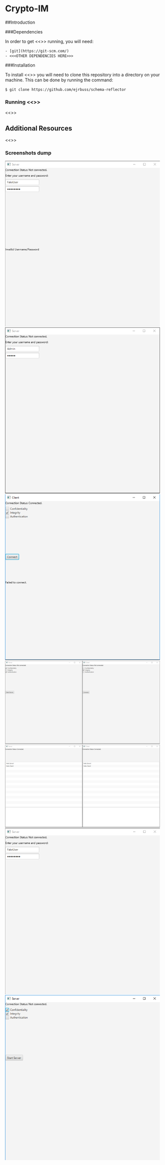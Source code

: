 # Crypto-IM


##Introduction

###Dependencies

In order to get <<<NAME OF PROJECT HERE>>> running, you will need:

	- [git](https://git-scm.com/)
	- <<<OTHER DEPENDENCIES HERE>>>
	
###Installation

To install <<<NAME OF PROJECT HERE>>> you will need to clone this repository into a directory on your machine. This can be done by running the command:

```
$ git clone https://github.com/ejrbuss/schema-reflector
```

### Running <<<NAME OF PROJECT HERE>>>

<<<FILL THIS IN HERE>>>

## Additional Resources

<<<FILL THIS IN  HERE>>>



### Screenshots dump

<img src="Images/Server_Invallid_UsernamePassword.png">

<img src="Images/Server_Screen_Authentication.png">

<img src="Images/Client_Failed.png">

<img src="Images/Server&Client_DontMatch_Screen.png">

<img src="Images/Server&Client_Screen.png">

<img src="Images/Server_FakeUser.png">

<img src="Images/Server_Screen1.png">